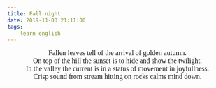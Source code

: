 ```yaml
---
title: Fall night
date: 2019-11-03 21:11:00
tags:
    learn english
---
```

<div align="center"><font size="3" face="Verdana">Fallen leaves tell of the arrival of golden autumn. <br></font></div><div align="center"><font size="3" face="Verdana">On top of the hill the sunset is to hide and show the twilight.</font></div><div align="center"><font size="3" face="Verdana">In the valley the current is in a status of movement in joyfullness.<br></font></div><div align="center"><font size="3" face="Verdana">Crisp sound from stream hitting on rocks calms mind down.<br></font></div>